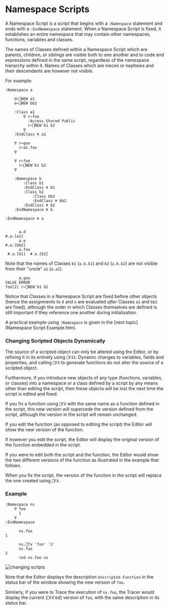 # Namespace Scripts

A Namespace Script is a script that begins with a `:Namespace` statement and ends with a `:EndNamespace` statement. When a Namespace Script is fixed, it establishes an entire namespace that may contain other namespaces, functions, variables and classes.

The names of Classes defined within a Namespace Script which are parents, children, or siblings are visible both to one another and to code and expressions defined in the same script, regardless of the namespace hierarchy within it. Names of Classes which are nieces or nephews and their descendants are however not visible.

For example:
```apl
:Namespace a

    d←⎕NEW a1
    e←⎕NEW bb2 
    
    :Class a1          
        ∇ r←foo
          :Access Shared Public
          r←⎕NEW¨b1 b2
        ∇
    :EndClass ⍝ a1
    
    ∇ r←goo
      r←a1.foo
    ∇
    
    ∇ r←foo
      r←⎕NEW¨b1 b2
    ∇
    
    :Namespace b
        :Class b1
        :EndClass ⍝ b1
        :Class b2
            :Class bb2
            :EndClass ⍝ bb2
        :EndClass ⍝ b2
    :EndNamespace ⍝ b
    
:EndNamespace ⍝ a
```
```apl

      a.d
#.a.[a1]
      a.e
#.a.[bb2]
      a.foo
 #.a.[b1]  #.a.[b2]
```

Note that the names of Classes `b1` (`a.b.b1`) and `b2` (`a.b.b2`) are not visible from their "uncle" `a1` (`a.a1`).
```apl
      a.goo
VALUE ERROR
foo[2] r←⎕NEW¨b1 b2
```

Notice that Classes in a Namespace Script are fixed before other objects (hence the assignments to `d` and `e` are evaluated *after* Classes `a1` and `bb2` are fixed), although the order in which Classes themselves are defined is still important if they reference one another during initialisation.

A practical example using `:Namespace` is given in the [next topic](Namespace Script Example.htm).

### Changing Scripted Objects Dynamically

The source of a scripted object can only be altered using the Editor, or by refixing it in its entirety using `⎕FIX`. Dynamic changes to variables, fields and properties, and calling `⎕FX` to generate functions do not alter the source of a scripted object.

Furthermore, if you introduce new objects of any type (functions, variables, or classes) into a namespace or a class defined by a script by any  means other than editing the script, then these objects will be lost the next time the script is edited and fixed.

If you fix a function using `⎕FX` with the same name as a function defined in the script, this new version will supercede the version defined from the script, although the version in the script will remain unchanged.

If you edit the function (as opposed to editing the script) the Editor will show the new version of the function.

If however you edit the script, the Editor will display the original version of the function embedded in the script.

If you were to edit both the script and the function, the Editor would show the two different versions of the function as illustrated in the example that follows.

When you fix the script, the version of the function in the script will replace the one created using `⎕FX`.

### Example
```apl
:Namespace ns
    ∇ foo
      1
    ∇
:EndNamespace

      ns.foo
1

      ns.⎕fx 'foo' '2'
      ns.foo
2
      )ed ns.foo ns

```

![changing scripts](../img/changing-scripts.png)

Note that the Editor displays the description `Unscripted Function` in the status bar of the window showing the new version of `foo`.

Similarly, if you were to Trace the execution of `ns.foo`, the Tracer would display the current (`⎕FX`'ed) version of `foo`, with the same description in its status bar.
